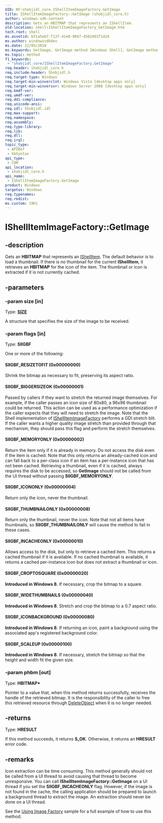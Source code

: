 ```yaml
---
UID: NF:shobjidl_core.IShellItemImageFactory.GetImage
title: IShellItemImageFactory::GetImage (shobjidl_core.h)
author: windows-sdk-content
description: Gets an HBITMAP that represents an IShellItem.
old-location: shell\IShellItemImageFactory_GetImage.htm
tech.root: shell
ms.assetid: b31a5eb7-f12f-41e0-9047-450240371424
ms.author: windowssdkdev
ms.date: 12/05/2018
ms.keywords: GetImage, GetImage method [Windows Shell], GetImage method [Windows Shell],IShellItemImageFactory interface, IShellItemImageFactory interface [Windows Shell],GetImage method, IShellItemImageFactory.GetImage, IShellItemImageFactory::GetImage, SIIGBF_BIGGERSIZEOK, SIIGBF_CROPTOSQUARE, SIIGBF_ICONBACKGROUND, SIIGBF_ICONONLY, SIIGBF_INCACHEONLY, SIIGBF_MEMORYONLY, SIIGBF_RESIZETOFIT, SIIGBF_SCALEUP, SIIGBF_THUMBNAILONLY, SIIGBF_WIDETHUMBNAILS, _shell_IShellItemImageFactory_GetImage, shell.IShellItemImageFactory_GetImage, shobjidl_core/IShellItemImageFactory::GetImage
ms.topic: method
f1_keywords: 
 - "shobjidl_core/IShellItemImageFactory.GetImage"
req.header: shobjidl_core.h
req.include-header: Shobjidl.h
req.target-type: Windows
req.target-min-winverclnt: Windows Vista [desktop apps only]
req.target-min-winversvr: Windows Server 2008 [desktop apps only]
req.kmdf-ver: 
req.umdf-ver: 
req.ddi-compliance: 
req.unicode-ansi: 
req.idl: Shobjidl.idl
req.max-support: 
req.namespace: 
req.assembly: 
req.type-library: 
req.lib: 
req.dll: 
req.irql: 
topic_type:
 - APIRef
 - kbSyntax
api_type:
 - COM
api_location:
 - shobjidl_core.h
api_name:
 - IShellItemImageFactory.GetImage
product: Windows
targetos: Windows
req.typenames: 
req.redist: 
ms.custom: 19H1
---
```


# IShellItemImageFactory::GetImage


## -description


Gets an <b>HBITMAP</b> that represents an <a href="https://docs.microsoft.com/windows/desktop/api/shobjidl_core/nn-shobjidl_core-ishellitem">IShellItem</a>. The default behavior is to load a thumbnail. If there is no thumbnail for the current <b>IShellItem</b>, it retrieves an <b>HBITMAP</b> for the icon of the item. The thumbnail or icon is extracted if it is not currently cached.


## -parameters




### -param size [in]

Type: <b><a href="https://docs.microsoft.com/previous-versions/dd145106(v=vs.85)">SIZE</a></b>

A structure that specifies the size of the image to be received.


### -param flags [in]

Type: <b>SIIGBF</b>

One or more of the following:



#### SIIGBF_RESIZETOFIT (0x00000000)

Shrink the bitmap as necessary to fit, preserving its aspect ratio.



#### SIIGBF_BIGGERSIZEOK (0x00000001)

Passed by callers if they want to stretch the returned image themselves. For example, if the caller passes an icon size of 80x80, a 96x96 thumbnail could be returned. This action can be used as a performance optimization if the caller expects that they will need to stretch the image. Note that the Shell implementation of <a href="https://docs.microsoft.com/windows/desktop/api/shobjidl_core/nn-shobjidl_core-ishellitemimagefactory">IShellItemImageFactory</a> performs a GDI stretch blit. If the caller wants a higher quality image stretch than provided through that mechanism, they should pass this flag and perform the stretch themselves.



#### SIIGBF_MEMORYONLY (0x00000002)

Return the item only if it is already in memory. Do not access the disk even if the item is cached. Note that this only returns an already-cached icon and can fall back to a per-class icon if an item has a per-instance icon that has not been cached. Retrieving a thumbnail, even if it is cached, always requires the disk to be accessed, so <b>GetImage</b> should not be called from the UI thread without passing <b>SIIGBF_MEMORYONLY</b>.



#### SIIGBF_ICONONLY (0x00000004)

Return only the icon, never the thumbnail.



#### SIIGBF_THUMBNAILONLY (0x00000008)

Return only the thumbnail, never the icon. Note that not all items have thumbnails, so <b>SIIGBF_THUMBNAILONLY</b> will cause the method to fail in these cases.



#### SIIGBF_INCACHEONLY (0x00000010)

Allows access to the disk, but only to retrieve a cached item. This returns a cached thumbnail if it is available. If no cached thumbnail is available, it returns a cached per-instance icon but does not extract a thumbnail or icon.



#### SIIGBF_CROPTOSQUARE (0x00000020)

<b>Introduced in Windows 8</b>. If necessary, crop the bitmap to a square.



#### SIIGBF_WIDETHUMBNAILS (0x00000040)

<b>Introduced in Windows 8</b>. Stretch and crop the bitmap to a 0.7 aspect ratio.



#### SIIGBF_ICONBACKGROUND (0x00000080)

<b>Introduced in Windows 8</b>. If returning an icon, paint a background using the associated app's registered background color.



#### SIIGBF_SCALEUP (0x00000100)

<b>Introduced in Windows 8</b>. If necessary, stretch the bitmap so that the height and width fit the given size.


### -param phbm [out]

Type: <b>HBITMAP*</b>

Pointer to a value that, when this method returns successfully, receives the handle of the retrieved bitmap. It is the responsibility of the caller to free this retrieved resource through <a href="https://docs.microsoft.com/windows/desktop/api/wingdi/nf-wingdi-deleteobject">DeleteObject</a> when it is no longer needed.


## -returns



Type: <b>HRESULT</b>

If this method succeeds, it returns <b xmlns:loc="http://microsoft.com/wdcml/l10n">S_OK</b>. Otherwise, it returns an <b xmlns:loc="http://microsoft.com/wdcml/l10n">HRESULT</b> error code.




## -remarks



Icon extraction can be time consuming. This method generally should not be called from a UI thread to avoid causing that thread to become unresponsive. You can call <b>IShellItemImageFactory::GetImage</b> on a UI thread if you set the <b>SIIGBF_INCACHEONLY</b> flag. However, if the image is not found in the cache, the calling application should be prepared to launch a background thread to extract the image. An extraction should never be done on a UI thread.

See the <a href="https://docs.microsoft.com/previous-versions/windows/desktop/legacy/dd940383(v=vs.85)">Using Image Factory</a> sample for a full example of how to use this method.



